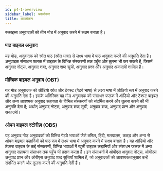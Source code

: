 ```yaml
---
id: p4-1-overview
sidebar_label: अवलोकन
title: अवलोकन
---
```

स्क्राइब्स अनुवादकों को तीन मोड में अनुवाद करने में सक्षम बनाता है।

### पाठ बाइबल अनुवाद ###

यह मोड, अनुवादक को स्रोत पाठ (स्रोत भाषा) से लक्ष्य भाषा में पाठ अनुवाद करने की अनुमति देता है। अनुवादक संसाधन फलक में बाइबल के विभिन्न संस्करणों तक पहुँच और तुलना भी कर सकते हैं, जिसमें अनुवाद नोट्स, अनुवाद शब्द, अनुवाद शब्द सूची, अनुवाद प्रश्न और अनुवाद अकादमी शामिल हैं।

### मौखिक बाइबल अनुवाद (OBT) ###

यह मोड अनुवादक को ऑडियो स्रोत और टेक्स्ट (गेटवे भाषा) से लक्ष्य भाषा में ऑडियो रूप में अनुवाद करने की अनुमति देता है। इसके अतिरिक्त यह मोड अनुवादक को संसाधन फलक में ऑडियो और टेक्स्ट बाइबल और अन्य आवश्यक अनुवाद सहायता के विभिन्न संस्करणों को संदर्भित करने और तुलना करने की भी अनुमति देता है; अर्थात् अनुवाद नोट्स, अनुवाद शब्द सूची, अनुवाद शब्द, अनुवाद प्रश्न और अनुवाद अकादमी।

### ओपन बाइबल स्टोरीज़ (OBS) ###

यह अनुवाद मोड अनुवादकों को विभिन्न गेटवे भाषाओं जैसे तमिल, हिंदी, मलयालम, कन्नड़ और अन्य से ओपन बाइबल कहानियों को पाठ रूप में लक्ष्य भाषा में अनुवाद करने में सक्षम बनाता है। यह ऑडियो और टेक्स्ट बाइबल के कई संस्करणों, विभिन्न भाषाओं में खुली बाइबल कहानियों और संसाधन फलक में अन्य अनुवाद सहायता संसाधन तक पहुँच भी प्रदान करता है। इन संसाधनों में ओबीएस अनुवाद नोट्स, ओबीएस अनुवाद प्रश्न और ओबीएस अनुवाद शब्द सुचियाँ शामिल हैं, जो अनुवादकों को आवश्यकतानुसार उन्हें संदर्भित करने और तुलना करने की अनुमति देती हैं।